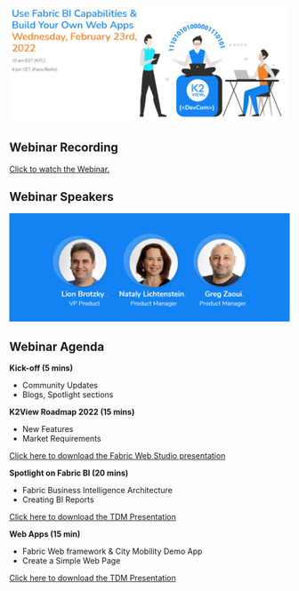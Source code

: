 ![](../images/webinar_20220223.PNG)
## Webinar Recording 

[Click to watch the Webinar.](https://www.youtube.com/watch?v=akJfFRElHwQ)

## Webinar Speakers

<img src="../images/webinar4_speakers.PNG"  />

## Webinar Agenda

**Kick-off (5 mins)** 

- Community Updates
- Blogs, Spotlight sections

**K2View Roadmap 2022 (15 mins)**

- New Features
- Market Requirements

[Click here to download the Fabric Web Studio presentation](Webinar23022022-ProductRoadmap2022.pdf)

**Spotlight on Fabric BI (20 mins)**

- Fabric Business Intelligence Architecture
- Creating BI Reports

[Click here to download the TDM Presentation](Webinar23022022-FabricBI.pdf)

**Web Apps (15 min)**

- Fabric Web framework & City Mobility Demo App
- Create a Simple Web Page

[Click here to download the TDM Presentation](Webinar23022022-FabricWebFramework.pdf)

